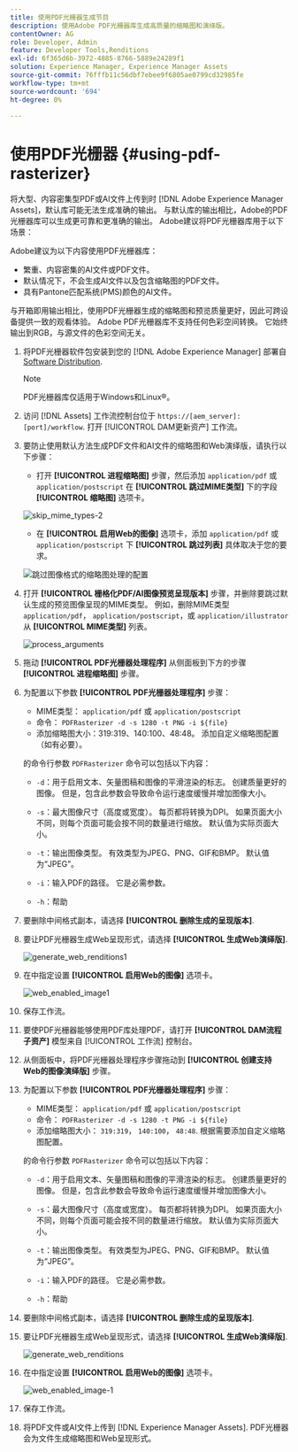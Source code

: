 ```yaml
---
title: 使用PDF光栅器生成节目
description: 使用Adobe PDF光栅器库生成高质量的缩略图和演绎版。
contentOwner: AG
role: Developer, Admin
feature: Developer Tools,Renditions
exl-id: 6f365d6b-3972-4885-8766-5889e24289f1
solution: Experience Manager, Experience Manager Assets
source-git-commit: 76fffb11c56dbf7ebee9f6805ae0799cd32985fe
workflow-type: tm+mt
source-wordcount: '694'
ht-degree: 0%

---
```


# 使用PDF光栅器 {#using-pdf-rasterizer}

将大型、内容密集型PDF或AI文件上传到时 [!DNL Adobe Experience Manager Assets]，默认库可能无法生成准确的输出。 与默认库的输出相比，Adobe的PDF光栅器库可以生成更可靠和更准确的输出。 Adobe建议将PDF光栅器库用于以下场景：

Adobe建议为以下内容使用PDF光栅器库：

* 繁重、内容密集的AI文件或PDF文件。
* 默认情况下，不会生成AI文件以及包含缩略图的PDF文件。
* 具有Pantone匹配系统(PMS)颜色的AI文件。

与开箱即用输出相比，使用PDF光栅器生成的缩略图和预览质量更好，因此可跨设备提供一致的观看体验。 Adobe PDF光栅器库不支持任何色彩空间转换。 它始终输出到RGB，与源文件的色彩空间无关。

1. 将PDF光栅器软件包安装到您的 [!DNL Adobe Experience Manager] 部署自 [Software Distribution](https://experience.adobe.com/#/downloads/content/software-distribution/en/aem.html?package=/content/software-distribution/en/details.html/content/dam/aem/public/adobe/packages/cq650/product/assets/aem-assets-pdf-rasterizer-pkg-4.6.zip).

   >[!NOTE]
   >
   >PDF光栅器库仅适用于Windows和Linux®。

1. 访问 [!DNL Assets] 工作流控制台位于 `https://[aem_server]:[port]/workflow`. 打开 [!UICONTROL DAM更新资产] 工作流。

1. 要防止使用默认方法生成PDF文件和AI文件的缩略图和Web演绎版，请执行以下步骤：

   * 打开 **[!UICONTROL 进程缩略图]** 步骤，然后添加 `application/pdf` 或 `application/postscript` 在 **[!UICONTROL 跳过MIME类型]** 下的字段 **[!UICONTROL 缩略图]** 选项卡。

   ![skip_mime_types-2](assets/skip_mime_types-2.png)

   * 在 **[!UICONTROL 启用Web的图像]** 选项卡，添加 `application/pdf` 或 `application/postscript` 下 **[!UICONTROL 跳过列表]** 具体取决于您的要求。

   ![跳过图像格式的缩略图处理的配置](assets/web_enabled_imageskiplist.png)

1. 打开 **[!UICONTROL 栅格化PDF/AI图像预览呈现版本]** 步骤，并删除要跳过默认生成的预览图像呈现的MIME类型。 例如，删除MIME类型 `application/pdf`， `application/postscript`，或 `application/illustrator` 从 **[!UICONTROL MIME类型]** 列表。

   ![process_arguments](assets/process_arguments.png)

1. 拖动 **[!UICONTROL PDF光栅器处理程序]** 从侧面板到下方的步骤 **[!UICONTROL 进程缩略图]** 步骤。
1. 为配置以下参数 **[!UICONTROL PDF光栅器处理程序]** 步骤：

   * MIME类型： `application/pdf` 或 `application/postscript`
   * 命令： `PDFRasterizer -d -s 1280 -t PNG -i ${file}`
   * 添加缩略图大小：319:319、140:100、48:48。 添加自定义缩略图配置（如有必要）。

   的命令行参数 `PDFRasterizer` 命令可以包括以下内容：

   * `-d`：用于启用文本、矢量图稿和图像的平滑渲染的标志。 创建质量更好的图像。 但是，包含此参数会导致命令运行速度缓慢并增加图像大小。

   * `-s`：最大图像尺寸（高度或宽度）。 每页都将转换为DPI。 如果页面大小不同，则每个页面可能会按不同的数量进行缩放。 默认值为实际页面大小。

   * `-t`：输出图像类型。 有效类型为JPEG、PNG、GIF和BMP。 默认值为“JPEG”。

   * `-i`：输入PDF的路径。 它是必需参数。

   * `-h`：帮助

1. 要删除中间格式副本，请选择 **[!UICONTROL 删除生成的呈现版本]**.
1. 要让PDF光栅器生成Web呈现形式，请选择 **[!UICONTROL 生成Web演绎版]**.

   ![generate_web_renditions1](assets/generate_web_renditions1.png)

1. 在中指定设置 **[!UICONTROL 启用Web的图像]** 选项卡。

   ![web_enabled_image1](assets/web_enabled_image1.png)

1. 保存工作流。
1. 要使PDF光栅器能够使用PDF库处理PDF，请打开 **[!UICONTROL DAM流程子资产]** 模型来自 [!UICONTROL 工作流] 控制台。
1. 从侧面板中，将PDF光栅器处理程序步骤拖动到 **[!UICONTROL 创建支持Web的图像演绎版]** 步骤。
1. 为配置以下参数 **[!UICONTROL PDF光栅器处理程序]** 步骤：

   * MIME类型： `application/pdf` 或 `application/postscript`
   * 命令： `PDFRasterizer -d -s 1280 -t PNG -i ${file}`
   * 添加缩略图大小： `319:319`， `140:100`， `48:48`. 根据需要添加自定义缩略图配置。

   的命令行参数 `PDFRasterizer` 命令可以包括以下内容：

   * `-d`：用于启用文本、矢量图稿和图像的平滑渲染的标志。 创建质量更好的图像。 但是，包含此参数会导致命令运行速度缓慢并增加图像大小。

   * `-s`：最大图像尺寸（高度或宽度）。 每页都将转换为DPI。 如果页面大小不同，则每个页面可能会按不同的数量进行缩放。 默认值为实际页面大小。

   * `-t`：输出图像类型。 有效类型为JPEG、PNG、GIF和BMP。 默认值为“JPEG”。

   * `-i`：输入PDF的路径。 它是必需参数。

   * `-h`：帮助

1. 要删除中间格式副本，请选择 **[!UICONTROL 删除生成的呈现版本]**.
1. 要让PDF光栅器生成Web呈现形式，请选择 **[!UICONTROL 生成Web演绎版]**.

   ![generate_web_renditions](assets/generate_web_renditions.png)

1. 在中指定设置 **[!UICONTROL 启用Web的图像]** 选项卡。

   ![web_enabled_image-1](assets/web_enabled_image-1.png)

1. 保存工作流。
1. 将PDF文件或AI文件上传到 [!DNL Experience Manager Assets]. PDF光栅器会为文件生成缩略图和Web呈现形式。
